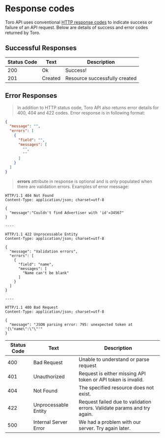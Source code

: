 # Response codes

Toro API uses conventional [HTTP response codes](http://en.wikipedia.org/wiki/List_of_HTTP_status_codes) to indicate success or failure of an API request. Below are details of success and error codes returned by Toro.

## Successful Responses

Status Code | Text | Description
---------- | ----------- | ---------
200 | Ok | Success!
201 | Created | Resource successfully created


## Error Responses

> In addition to HTTP status code, Toro API also returns error details for 400, 404 and 422 codes. Error response is in following format:

```json
{
  "message": "",
  "errors": [
    {
      "field": "",
      "messages": [
        "",
        ""
      ]
    }
  ]
}
```

> **errors** attribute in response is optional and is only populated when there are validation errors. Examples of error message:

```http
HTTP/1.1 404 Not Found
Content-Type: application/json; charset=utf-8

{
  "message":"Couldn't find Advertiser with 'id'=34567"
}
```

```
----
```

```http
HTTP/1.1 422 Unprocessable Entity
Content-Type: application/json; charset=utf-8

{
  "message": "Validation errors",
  "errors": [
    {
      "field": "name",
      "messages": [
        "Name can't be blank"
      ]
    }
  ]
}
```

```
----
```

```http
HTTP/1.1 400 Bad Request
Content-Type: application/json; charset=utf-8

{
  "message": "JSON parsing error: 795: unexpected token at '{\"name\":\"\"'"
}
```

Status Code | Text | Description
---------- | ------- | --------
400 | Bad Request | Unable to understand or parse request
401 | Unauthorized | Request is either missing API token or API token is invalid.
404 | Not Found | The specified resource does not exist.
422 | Unprocessable Entity | Request failed due to validation errors. Validate params and try again.
500 | Internal Server Error | We had a problem with our server. Try again later.
